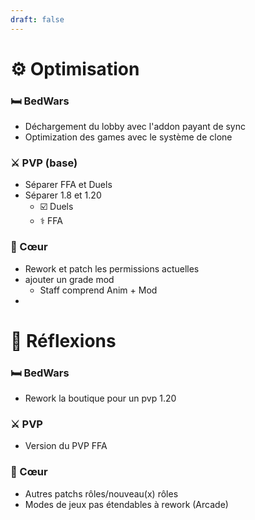```yaml
---
draft: false
---
```


# ⚙️ Optimisation

### 🛏 BedWars

- Déchargement du lobby avec l'addon payant de sync
- Optimization des games avec le système de clone

### ⚔️ PVP (base)
- Séparer FFA et Duels
- Séparer 1.8 et 1.20
   - ☑️ Duels
   - ⚕️ FFA

### 💟 Cœur 
- Rework et patch les permissions actuelles
- ajouter un grade mod
   - Staff comprend Anim + Mod
- 
# 🧠 Réflexions

### 🛏 BedWars
- Rework la boutique pour un pvp 1.20

### ⚔️ PVP
- Version du PVP FFA

### 💟 Cœur
- Autres patchs rôles/nouveau(x) rôles
- Modes de jeux pas étendables à rework (Arcade)
